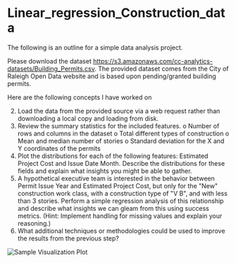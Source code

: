# Linear_regression_Construction_data

The following is an outline for a simple data analysis project. 

Please download the dataset https://s3.amazonaws.com/cc-analytics-datasets/Building_Permits.csv. The provided dataset comes from the City of Raleigh Open Data website and is
based upon pending/granted building permits.


Here are the following concepts I have worked on

2. Load the data from the provided source via a web request rather than downloading a local copy and loading from disk. 
3. Review the summary statistics for the included features.
  o Number of rows and columns in the dataset 
  o Total different types of construction 
  o Mean and median number of stories 
  o Standard deviation for the X and Y coordinates of the permits 
4. Plot the distributions for each of the following features: Estimated Project Cost and Issue Date Month. Describe the distributions for these fields and explain what insights you might be able to gather. 
5. A hypothetical executive team is interested in the behavior between Permit Issue Year and Estimated Project Cost, but only for the "New" construction work class, with a construction type of "V B", and with less than 3 stories. Perform a simple regression analysis of this relationship and describe what insights we can gleam from this using success metrics. (Hint: Implement handling for missing values and explain your reasoning.) 
6. What additional techniques or methodologies could be used to improve the results from the previous step?


![Sample Visualization Plot](https://github.com/aditya-karampudi/Linear_regression_Construction_data/blob/master/Capture.PNG)

